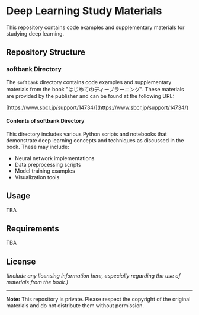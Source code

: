 # Deep Learning Study Materials

This repository contains code examples and supplementary materials for studying deep learning.

## Repository Structure

### softbank Directory

The `softbank` directory contains code examples and supplementary materials from the book "はじめてのディープラーニング". These materials are provided by the publisher and can be found at the following URL:

[https://www.sbcr.jp/support/14734/](https://www.sbcr.jp/support/14734/)

#### Contents of softbank Directory

This directory includes various Python scripts and notebooks that demonstrate deep learning concepts and techniques as discussed in the book. These may include:

- Neural network implementations
- Data preprocessing scripts
- Model training examples
- Visualization tools

## Usage

TBA

## Requirements

TBA

## License

*(Include any licensing information here, especially regarding the use of materials from the book.)*

---

**Note:** This repository is private. Please respect the copyright of the original materials and do not distribute them without permission.
